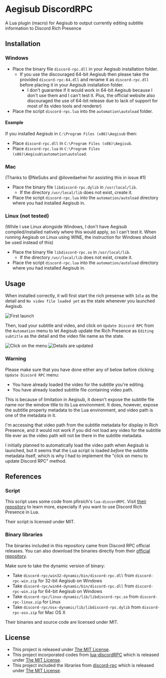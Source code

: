 # Aegisub DiscordRPC
A Lua plugin (macro) for Aegisub to output currently editing
subtitle information to Discord Rich Presence


## Installation
### Windows
- Place the binary file `discord-rpc.dll` in your Aegisub installation folder.
  - If you use the discouraged 64-bit Aegisub then please take the
    provided `discord-rpc-64.dll` and rename it as `discord-rpc.dll` 
    before placing it in your Aegisub installation folder.
    - I don't guarantee if it would work in 64-bit Aegisub because I
      don't use them and I can't test it. Plus, the official website
      also discouraged the use of 64-bit release due to lack of support
      for most of its video tools and renderer)
- Place the script `discord-rpc.lua` into the `automation\autoload` folder.

#### Example
If you installed Aegisub in `C:\Program Files (x86)\Aegisub` then:
- Place `discord-rpc.dll` in `C:\Program Files (x86)\Aegisub`.
- Place `discord-rpc.lua` in
  `C:\Program Files (x86)\Aegisub\automation\autoload`.

### Mac
(Thanks to @NeSubs and @ilovedaehwi for assisting this in issue #1)
- Place the binary file `libdiscord-rpc.dylib` in `/usr/local/lib`.
  - If the directory `/usr/local/lib` does not exist, create it.
- Place the script `discord-rpc.lua` into the `automation/autoload` directory
  where you had installed Aegisub in.

### Linux (not tested)
(While I use Linux alongside Windows, I don't have Aegisub compiled/installed
natively where this would apply, so I can't test it. When running Aegisub on
Linux using WINE, the instruction for Windows should be used instead of this)
- Place the binary file `libdiscord-rpc.so` in `/usr/local/lib`.
  - If the directory `/usr/local/lib` does not exist, create it.
- Place the script `discord-rpc.lua` into the `automation/autoload` directory
  where you had installed Aegisub in.


## Usage
When installed correctly, it will first start the rich presense
with `Idle` as the detail and `No video file loaded yet` as the state
whenever you launched Aegisub.

![First launch](./img/first-launch.png "First launch")

Then, load your subtitle and video, and click on `Update Discord RPC`
from the `Automation` menu to let Aegisub update the Rich Presence
as `Editing subtitle` as the detail and the video file name as
the state.

![Click on the menu](./img/click-menu.png "Click on the menu")
![Details are updated](./img/detail-updated.png "Details are updated")

### Warning
Please make sure that you have done either any of below before
clicking `Update Discord RPC` menu:
- You have already loaded the video for the subtitle you're editing.
- You have already loaded subtitle file containing video path.

This is because of limitation in Aegisub, it doesn't expose the
subtitle file name nor the window title to its Lua environment.
It does, however, expose the subtitle property metadata to the
Lua environment, and video path is one of the metadata in it.

I'm accessing that video path from the subtitle metadata for
display in Rich Presence, and it would not work if you did not
load any video for the subtitle file ever as the video path will
not be there in the subtitle metadata.

I initially planned to automatically load the video path when
Aegisub is launched, but it seems that the Lua script is loaded
*before* the subtitle metadata itself, which is why I had to
implement the "click on menu to update Discord RPC" method.


## References
### Script
This script uses some code from pfirsich's `lua-discordRPC`.
Visit [their repository](https://github.com/pfirsich/lua-discordRPC "pfirsich/lua-discordRPC on GitHub")
to learn more, especially if you want to use Discord Rich Presence in Lua.

Their script is licensed under MIT.

### Binary libraries
The binaries included in this repository came from Discord RPC
official releases. You can also download the binaries directly from
their [official repository](https://github.com/discordapp/discord-rpc/releases/latest "Latest Discord RPC release").

Make sure to take the dynamic version of binary:
- Take `discord-rpc/win32-dynamic/bin/discord-rpc.dll` from
  `discord-rpc-win.zip` for 32-bit Aegisub on Windows
- Take `discord-rpc/win64-dynamic/bin/discord-rpc.dll` from
  `discord-rpc-win.zip` for 64-bit Aegisub on Windows
- Take `discord-rpc/linux-dynamic/lib/libdiscord-rpc.so` from
  `discord-rpc-linux.zip` for Linux
- Take `discord-rpc/osx-dynamic/lib/libdiscord-rpc.dylib` from
  `discord-rpc-osx.zip` for Mac OS X

Their binaries and source code are licensed under MIT.


## License
- This project is released under
  [The MIT License](./LICENSE.txt "Read full license text").
- This project incorporated codes from
  [lua-discordRPC](https://github.com/pfirsich/lua-discordRPC) which is released
  under [The MIT License](./LICENSE.lua-discordRPC.txt "Read full license text").
- This project included the libraries from
  [discord-rpc](https://github.com/discordapp/discord-rpc) which is released
  under [The MIT License](./LICENSE.discord-rpc.txt "Read full license text").
